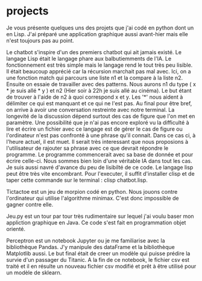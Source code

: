 # projects
Je vous présente quelques uns des projets que j'ai codé en python dont un en Lisp. J'ai préparé une application graphique aussi avant-hier mais elle n'est toujours pas au point. 

Le chatbot s'inspire d'un des premiers chatbot qui ait jamais existé. Le langage Lisp était le langage phare aux balbutiemments de l'IA.
Le fonctionnement est très simple mais le langage rend le tout très peu lisible. Il était beaucoup apprécié car la récursion marchait pas mal avec. Ici, on a une fonction match qui parcours une liste n1 et la compare à la liste n2. Ensuite on essaie de travailler avec des patterns. Nous aurons n1 du type ( x * je suis allé * y ) et n2 (Hier soir à 22h je suis allé au cinéma). Le but étant de trouver à l'aide de n2 à quoi correspond x et y. Les '*' nous aident à délimiter ce qui est manquant et ce qui ne l'est pas. Au final pour être bref, on arrive à avoir une conversation restreinte avec notre terminal. La longevité de la discussion dépend surtout des cas de figure que l'on met en paramètre. Une possibilité que je n'ai pas encore exploré vu la difficulté à lire et écrire un fichier avec ce langage est de gérer le cas de figure ou l'ordinateur n'est pas confronté à une phrase qu'il connait. Dans ce cas ci, à l'heure actuel, il est muet. Il serait très interessant que nous proposions à l'utilisateur de rajouter sa phrase avec ce que devrait répondre le programme. Le programme commencerait avec sa base de donnée et pour écrire celle-ci. Nous sommes bien loin d'une véritable IA dans tout les cas. Je suis aussi navré d'avance du peu de lisibilté de ce code. Le langage lisp peut être très vite encombrant. Pour l'executer, il suffit d'installer clisp et de taper cette commande sur le terminal : clisp chatbot.lisp. 

Tictactoe est un jeu de morpion codé en python. Nous jouons contre l'ordinateur qui utilise l'algorithme minimax. C'est donc impossible de gagner contre elle. 

Jeu.py est un tour par tour très rudimentaire sur lequel j'ai voulu baser mon appliction graphique en Java. Ce code s'est fait en programmation objet orienté.

Perceptron est un notebook Jupyter ou je me familiarise avec la bibliothèque Pandas. J'y manipule des dataFrame et la bibliothèque Matplotlib aussi. Le but final était de creer un modèle qui puisse prédire la survie d'un passager du Titanic. A la fin de ce notebook, le fichier csv est traité et il en résulte un nouveau fichier csv modifié et prêt à être utilisé pour un modèle de sklearn.



